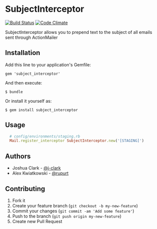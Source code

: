 # SubjectInterceptor
[![Build Status](https://travis-ci.org/j-clark/subject_interceptor.png?branch=master)](https://travis-ci.org/j-clark/subject_interceptor) [![Code Climate](https://codeclimate.com/github/j-clark/subject_interceptor.png)](https://codeclimate.com/github/j-clark/subject_interceptor)

SubjectInterceptor allows you to prepend text to the subject of all emails sent through ActionMailer

## Installation

Add this line to your application's Gemfile:

    gem 'subject_interceptor'

And then execute:

    $ bundle

Or install it yourself as:

    $ gem install subject_interceptor

## Usage

```ruby
  # config/environments/staging.rb
  Mail.register_interceptor SubjectInterceptor.new('[STAGING]')
```

## Authors

* Joshua Clark - [@j-clark](https://github.com/j-clark)
* Alex Kwiatkowski - [@rupurt](https://github.com/rupurt)

## Contributing

1. Fork it
2. Create your feature branch (`git checkout -b my-new-feature`)
3. Commit your changes (`git commit -am 'Add some feature'`)
4. Push to the branch (`git push origin my-new-feature`)
5. Create new Pull Request
